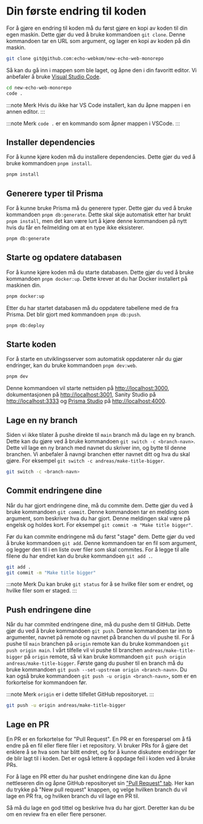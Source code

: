 # Din første endring til koden

For å gjøre en endring til koden må du først gjøre en kopi av koden til din egen maskin. Dette gjør du ved å bruke kommandoen `git clone`. Denne kommandoen tar en URL som argument, og lager en kopi av koden på din maskin.

```sh title="Terminal"
git clone git@github.com:echo-webkom/new-echo-web-monorepo
```

Så kan du gå inn i mappen som ble laget, og åpne den i din favoritt editor. Vi anbefaler å bruke [Visual Studio Code](https://code.visualstudio.com/).

```sh title="Terminal"
cd new-echo-web-monorepo
code .
```

:::note Merk
Hvis du ikke har VS Code installert, kan du åpne mappen i en annen editor.
:::

:::note Merk
`code .` er en kommando som åpner mappen i VSCode.
:::

## Installer dependencies

For å kunne kjøre koden må du installere dependencies. Dette gjør du ved å bruke kommandoen `pnpm install`.

```sh title="Terminal"
pnpm install
```

## Generere typer til Prisma

For å kunne bruke Prisma må du generere typer. Dette gjør du ved å bruke kommandoen `pnpm db:generate`. Dette skal skje automatisk etter har brukt `pnpm install`, men det kan være lurt å kjøre denne kommandoen på nytt hvis du får en feilmelding om at en type ikke eksisterer.

```sh title="Terminal"
pnpm db:generate
```

## Starte og opdatere databasen

For å kunne kjøre koden må du starte databasen. Dette gjør du ved å bruke kommandoen `pnpm docker:up`. Dette krever at du har Docker installert på maskinen din.

```sh title="Terminal"
pnpm docker:up
```

Etter du har startet databasen må du oppdatere tabellene med de fra Prisma. Det blir gjort med kommandoen `pnpm db:push`.

```sh title="Terminal"
pnpm db:deploy
```

## Starte koden

For å starte en utviklingsserver som automatisk oppdaterer når du gjør endringer, kan du bruke kommandoen `pnpm dev:web`.

```sh title="Terminal"
pnpm dev
```

Denne kommandoen vil starte nettsiden på [http://localhost:3000](http://localhost:3000), dokumentasjonen på [http://localhost:3001](http://localhost:3001), Sanity Studio på [http://localhost:3333](http://localhost:3333) og [Prisma Studio](https://www.prisma.io/studio) på [http://localhost:4000](http://localhost:4000).

## Lage en ny branch

Siden vi ikke tilater å pushe direkte til `main` branch må du lage en ny branch. Dette kan du gjøre ved å bruke kommandoen `git switch -c <branch-navn>`. Dette vil lage en ny branch med navnet du skriver inn, og bytte til denne branchen. Vi anbefaler å navngi branchen etter navnet ditt og hva du skal gjøre. For eksempel `git switch -c andreas/make-title-bigger`.

```sh title="Terminal"
git switch -c <branch-navn>
```

## Commit endringene dine

Når du har gjort endringene dine, må du commite dem. Dette gjør du ved å bruke kommandoen `git commit`. Denne kommandoen tar en melding som argument, som beskriver hva du har gjort. Denne meldingen skal være på engelsk og holdes kort. For eksempel `git commit -m "Make title bigger"`.

Før du kan commite endringene må du først "stage" dem. Dette gjør du ved å bruke kommandoen `git add`. Denne kommandoen tar en fil som argument, og legger den til i en liste over filer som skal commites. For å legge til alle filene du har endret kan du bruke kommandoen `git add .`.

```sh title="Terminal"
git add .
git commit -m "Make title bigger"
```

:::note Merk
Du kan bruke `git status` for å se hvilke filer som er endret, og hvilke filer som er staged.
:::

## Push endringene dine

Når du har commited endringene dine, må du pushe dem til GitHub. Dette gjør du ved å bruke kommandoen `git push`. Denne kommandoen tar inn to argumenter, navnet på remote og navnet på branchen du vil pushe til. For å pushe til `main` branchen på `origin` remote kan du bruke kommandoen `git push origin main`. I vårt tilfelle vil vi pushe til branchen `andreas/make-title-bigger` på `origin` remote, så vi kan bruke kommandoen `git push origin andreas/make-title-bigger`. Første gang du pusher til en branch må du bruke kommandoen `git push --set-upstream origin <branch-navn>`. Du kan også bruke kommandoen `git push -u origin <branch-navn>`, som er en forkortelse for kommandoen før.

:::note Merk
`origin` er i dette tilfellet GitHub repositoryet.
:::

```sh title="Terminal"
git push -u origin andreas/make-title-bigger
```

## Lage en PR

En PR er en forkortelse for "Pull Request". En PR er en forespørsel om å få endre på en fil eller flere filer i et repository. Vi bruker PRs for å gjøre det enklere å se hva som har blitt endret, og for å kunne diskutere endringer før de blir lagt til i koden. Det er også lettere å oppdage feil i koden ved å bruke PRs.

For å lage en PR etter du har pushet endringene dine kan du åpne nettleseren din og åpne GitHub repositoryet sin ["Pull Request" tab](https://github.com/echo-webkom/new-echo-web-monorepo/pulls). Her kan du trykke på "New pull request" knappen, og velge hvilken branch du vil lage en PR fra, og hvilken branch du vil lage en PR til.

Så må du lage en god tittel og beskrive hva du har gjort. Deretter kan du be om en review fra en eller flere personer.
